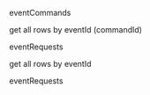 eventCommands

get all rows by eventId (commandId)

eventRequests

get all rows by eventId

eventRequests
